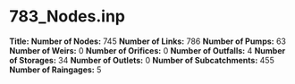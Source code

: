 # 783_Nodes.inp
**Title:** 
**Number of Nodes:** 745
**Number of Links:** 786
**Number of Pumps:** 63
**Number of Weirs:** 0
**Number of Orifices:** 0
**Number of Outfalls:** 4
**Number of Storages:** 34
**Number of Outlets:** 0
**Number of Subcatchments:** 455
**Number of Raingages:** 5
